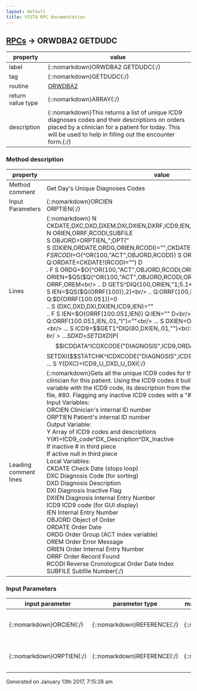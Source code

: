 ```yaml
---
layout: default
title: VISTA RPC documentation
---
```




## [RPCs](TableOfContent.md) &#8594; ORWDBA2 GETDUDC 

 property | value 
--- | --- 
 label | {::nomarkdown}ORWDBA2 GETDUDC{:/}
 tag | {::nomarkdown}GETDUDC{:/}
 routine | [ORWDBA2](http://code.osehra.org/dox/Routine_ORWDBA2_source.html)
 return value type | {::nomarkdown}ARRAY{:/}
 description | {::nomarkdown}This returns a list of unique ICD9 diagnoses codes and their descriptions on orders placed by a clinician for a patient for today. This will be used to help in filling out the encounter form.{:/}


### Method description

 property | value 
 --- | --- 
 Method comment | Get Day's Unique Diagnoses Codes
 Input Parameters | {::nomarkdown}ORCIEN<br/>ORPTIEN{:/}
 Lines | {::nomarkdown} N CKDATE,DXC,DXD,DXEM,DXI,DXIEN,DXRF,ICD9,IEN,OBJORD,ORDATE,ORDG,OREM<br/> N ORIEN,ORRF,RCODI,SUBFILE<br/> S OBJORD=ORPTIEN_";DPT("<br/> S (DXIEN,ORDATE,ORDG,ORIEN,RCODI)="",CKDATE=$$F24HA<br/> F  S RCODI=$O(^OR(100,"ACT",OBJORD,RCODI)) S ORDATE=9999999-RCODI Q:ORDATE<CKDATE!(RCODI="")  D<br/> . F  S ORDG=$O(^OR(100,"ACT",OBJORD,RCODI,ORDG)) Q:ORDG=""  D<br/> .. S ORIEN=$QS($Q(^OR(100,"ACT",OBJORD,RCODI,ORDG)),6)<br/> .. K ORRF,OREM<br/> .. D GETS^DIQ(100,ORIEN,"1;5.1*","I","ORRF","OREM")<br/> .. S IEN=$QS($Q(ORRF(100)),2)<br/> .. Q:ORRF(100,IEN,1,"I")'=ORCIEN<br/> .. Q:$D(ORRF(100.051))=0<br/> .. S (DXC,DXD,DXI,DXIEN,ICD9,IEN)=""<br/> .. F  S IEN=$O(ORRF(100.051,IEN)) Q:IEN=""  D<br/> ... Q:ORRF(100.051,IEN,.01,"I")=""<br/> ... S DXIEN=ORRF(100.051,IEN,.01,"I")<br/> ... S ICD9=$$GET1^DIQ(80,DXIEN,.01,"")<br/> ... S DXC=$$SETDXC(ICD9)<br/> ... S DXD=$$SETDXD($P($$ICDDATA^ICDXCODE("DIAGNOSIS",ICD9,ORDATE),U,4))<br/> ... S DXI=$$SETDXI($$STATCHK^ICDXCODE("DIAGNOSIS",ICD9,ORDATE))<br/> ... S Y(DXC)=ICD9_U_DXD_U_DXI{:/}
 Leading comment lines | {::nomarkdown}Gets all the unique ICD9 codes for the orders placed today by the<br/>clinician for this patient. Using the ICD9 codes it builds an array<br/>variable with the ICD9 code, its description from the ICD DIAGNOSIS<br/>file, #80. Flagging any inactive ICD9 codes with a "#".<br/>Input Variables:<br/>ORCIEN    Clinician's internal ID number<br/>ORPTIEN   Patient's internal ID number<br/>Output Variable:<br/>Y         Array of ICD9 codes and descriptions<br/>Y(#)=ICD9_code^DX_Description^DX_Inactive<br/>If inactive # in third piece<br/>If active null in third piece<br/>Local Variables:<br/>CKDATE    Check Date (stops loop)<br/>DXC       Diagnosis Code (for sorting)<br/>DXD       Diagnosis Description<br/>DXI       Diagnosis Inactive Flag<br/>DXIEN     Diagnosis Internal Entry Number<br/>ICD9      ICD9 code (for GUI display)<br/>IEN       Internal Entry Number<br/>OBJORD    Object of Order<br/>ORDATE    Order Date<br/>ORDG      Order Group (ACT index variable)<br/>OREM      Order Error Message<br/>ORIEN     Order Internal Entry Number<br/>ORRF      Order Record Found<br/>RCODI     Reverse Cronological Order Date Index<br/>SUBFILE   Subfile Number{:/}

### Input Parameters

| input parameter | parameter type | maximum data length | required | description | 
| --- | --- | --- | --- | --- | 
| {::nomarkdown}ORCIEN{:/} | {::nomarkdown}REFERENCE{:/} | {::nomarkdown}255{:/} | {::nomarkdown}true{:/} | {::nomarkdown}This is the clinician's internal ID number.{:/} | 
| {::nomarkdown}ORPTIEN{:/} | {::nomarkdown}REFERENCE{:/} | {::nomarkdown}255{:/} | {::nomarkdown}true{:/} | {::nomarkdown}This is the patient's internal ID number.{:/} | 




 Generated on January 13th 2017, 7:15:28 am